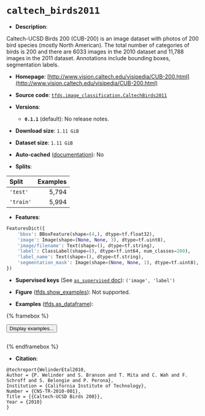 <div itemscope itemtype="http://schema.org/Dataset">
  <div itemscope itemprop="includedInDataCatalog" itemtype="http://schema.org/DataCatalog">
    <meta itemprop="name" content="TensorFlow Datasets" />
  </div>
  <meta itemprop="name" content="caltech_birds2011" />
  <meta itemprop="description" content="Caltech-UCSD Birds 200 (CUB-200) is an image dataset with photos &#10;of 200 bird species (mostly North American). The total number of &#10;categories of birds is 200 and there are 6033 images in the 2010 &#10;dataset and 11,788 images in the 2011 dataset.&#10;Annotations include bounding boxes, segmentation labels.&#10;&#10;To use this dataset:&#10;&#10;```python&#10;import tensorflow_datasets as tfds&#10;&#10;ds = tfds.load(&#x27;caltech_birds2011&#x27;, split=&#x27;train&#x27;)&#10;for ex in ds.take(4):&#10;  print(ex)&#10;```&#10;&#10;See [the guide](https://www.tensorflow.org/datasets/overview) for more&#10;informations on [tensorflow_datasets](https://www.tensorflow.org/datasets).&#10;&#10;" />
  <meta itemprop="url" content="https://www.tensorflow.org/datasets/catalog/caltech_birds2011" />
  <meta itemprop="sameAs" content="http://www.vision.caltech.edu/visipedia/CUB-200.html" />
  <meta itemprop="citation" content="@techreport{WelinderEtal2010,&#10;Author = {P. Welinder and S. Branson and T. Mita and C. Wah and F. Schroff and S. Belongie and P. Perona},&#10;Institution = {California Institute of Technology},&#10;Number = {CNS-TR-2010-001},&#10;Title = {{Caltech-UCSD Birds 200}},&#10;Year = {2010}&#10;}" />
</div>

# `caltech_birds2011`

*   **Description**:

Caltech-UCSD Birds 200 (CUB-200) is an image dataset with photos of 200 bird
species (mostly North American). The total number of categories of birds is 200
and there are 6033 images in the 2010 dataset and 11,788 images in the 2011
dataset. Annotations include bounding boxes, segmentation labels.

*   **Homepage**:
    [http://www.vision.caltech.edu/visipedia/CUB-200.html](http://www.vision.caltech.edu/visipedia/CUB-200.html)

*   **Source code**:
    [`tfds.image_classification.CaltechBirds2011`](https://github.com/tensorflow/datasets/tree/master/tensorflow_datasets/image_classification/caltech_birds.py)

*   **Versions**:

    *   **`0.1.1`** (default): No release notes.

*   **Download size**: `1.11 GiB`

*   **Dataset size**: `1.11 GiB`

*   **Auto-cached**
    ([documentation](https://www.tensorflow.org/datasets/performances#auto-caching)):
    No

*   **Splits**:

Split     | Examples
:-------- | -------:
`'test'`  | 5,794
`'train'` | 5,994

*   **Features**:

```python
FeaturesDict({
    'bbox': BBoxFeature(shape=(4,), dtype=tf.float32),
    'image': Image(shape=(None, None, 3), dtype=tf.uint8),
    'image/filename': Text(shape=(), dtype=tf.string),
    'label': ClassLabel(shape=(), dtype=tf.int64, num_classes=200),
    'label_name': Text(shape=(), dtype=tf.string),
    'segmentation_mask': Image(shape=(None, None, 1), dtype=tf.uint8),
})
```

*   **Supervised keys** (See
    [`as_supervised` doc](https://www.tensorflow.org/datasets/api_docs/python/tfds/load#args)):
    `('image', 'label')`

*   **Figure**
    ([tfds.show_examples](https://www.tensorflow.org/datasets/api_docs/python/tfds/visualization/show_examples)):
    Not supported.

*   **Examples**
    ([tfds.as_dataframe](https://www.tensorflow.org/datasets/api_docs/python/tfds/as_dataframe)):

<!-- mdformat off(HTML should not be auto-formatted) -->

{% framebox %}

<button id="displaydataframe">Display examples...</button>
<div id="dataframecontent" style="overflow-x:scroll"></div>
<script src="https://www.gstatic.com/external_hosted/jquery2.min.js"></script>
<script>
var url = "https://storage.googleapis.com/tfds-data/visualization/dataframe/caltech_birds2011-0.1.1.html";
$(document).ready(() => {
  $("#displaydataframe").click((event) => {
    // Disable the button after clicking (dataframe loaded only once).
    $("#displaydataframe").prop("disabled", true);

    // Pre-fetch and display the content
    $.get(url, (data) => {
      $("#dataframecontent").html(data);
    }).fail(() => {
      $("#dataframecontent").html(
        'Error loading examples. If the error persist, please open '
        + 'a new issue.'
      );
    });
  });
});
</script>

{% endframebox %}

<!-- mdformat on -->

*   **Citation**:

```
@techreport{WelinderEtal2010,
Author = {P. Welinder and S. Branson and T. Mita and C. Wah and F. Schroff and S. Belongie and P. Perona},
Institution = {California Institute of Technology},
Number = {CNS-TR-2010-001},
Title = {{Caltech-UCSD Birds 200}},
Year = {2010}
}
```
